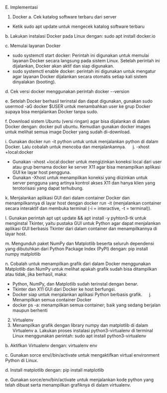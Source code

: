E. Implementasi
1. Docker
a. Cek katalog software terbaru dari server 
- Ketik sudo apt update untuk mengecek katalog software terbaru
 
b. Lakukan instalasi Docker pada Linux dengan: sudo apt install docker.io
 
c. Memulai layanan Docker
- sudo systemctl start docker: Perintah ini digunakan untuk memulai layanan Docker secara langsung pada sistem Linux. Setelah perintah ini dijalankan, Docker akan aktif dan siap digunakan.
- sudo systemctl enable docker: perintah ini digunakan untuk mengatur agar layanan Docker dijalankan secara otomatis setiap kali sistem dinyalakan (booting).
 
d. Cek versi docker menggunakan perintah docker --version
 
e. Setelah Docker berhasil terinstal dan dapat digunakan, gunakan sudo usermod -aG docker $USER untuk menambahkan user ke grup Docker supaya bisa menjalankan Docker tanpa sudo. 
 
f.  Download sistem Ubuntu (versi ringan) agar bisa dijalankan di dalam Docker dengan: docker pull ubuntu. Kemudian gunakan docker images untuk melihat semua image Docker yang sudah di-download.
 
i. Gunakan docker run -it python untuk untuk menjalankan python di dalam Docker. Lalu cobalah untuk mencoba dan menjalankannya.
  
j. -xhost +local:docker	
- Gunakan -xhost +local:docker untuk mengizinkan koneksi local dari user atau grup bernama docker ke server X11 agar bisa menampilkan aplikasi GUI ke layar host pengguna.	
- Gunakan -Xhost untuk menampilkan koneksi yang diizinkan untuk server pengguna yang artinya kontrol akses X11 dan hanya klien yang terotorisasi yang dapat terhubung.

k. Menjalankan aplikasi GUI dari dalam container Docker dan menampilkannya di layar host dengan docker run -it (menjalankan container secara interaktif dan membuka terminal (-i = interactive, -t = terminal)).
 
l. Gunakan perintah apt upt update && apt install -y pyhton3-tk untuk menginstal Tkinter, yaitu pustaka GUI untuk Python agar dapat menjalankan aplikasi GUI berbasis Tkinter dari dalam container dan menampilkannya di layar host.
 
m. Mengunduh paket NumPy dan Matplotlib beserta seluruh dependensi yang dibutuhkan dari Python Package Index (PyPI) dengan: pip install numpy matplotlib
 
n. Cobalah untuk menampilkan grafik dari dalam Docker menggunakan Matplotlib dan NumPy untuk melihat apakah grafik sudah bisa ditampilkan atau tidak, jika berhasil, maka:
- Python, NumPy, dan Matplotlib sudah terinstal dengan benar.
- Tkinter dan X11 GUI dari Docker ke host berfungsi.
- Docker siap untuk menjalankan aplikasi Python berbasis grafik.
  
j. Menampilkan semua container Docker
- docker ps -a: menampilkan semua container; baik yang sedang berjalan maupun berhenti
 
2. Virtualenv
1. Menampilkan grafik dengan library numpy dan matplotlib di dalam Virtualenv
a. Lakukan proses instalasi python3-virtualenv di terminal Linux menggunakan perintah: sudo apt install python3-virtualenv
 
b. Aktifkan Virtualenv dengan: virtualenv env
 
c. Gunakan sorce env//bin/activate untuk mengaktifkan virtual environment Python di Linux.
 
d. Install matplotlib dengan: pip install matplotlib

e. Gunakan sorce/env/bin/activate untuk menjalankan kode python yang telah dibuat serta menampilkan grafiknya di dalam virtualenv.
